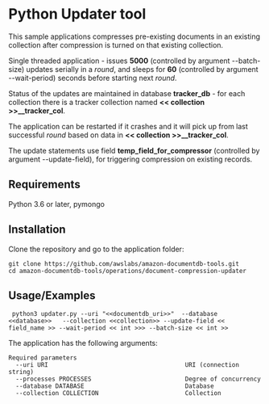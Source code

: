 # Python Updater tool 
This sample applications compresses pre-existing documents in an existing collection after compression is turned on that existing collection.

Single threaded application - issues **5000** (controlled by argument --batch-size) updates serially in a _round_, and sleeps for **60** (controlled by argument --wait-period) seconds before starting next _round_.

Status of the updates are maintained in database **tracker_db** - for each collection there is a tracker collection named **<< collection >>__tracker_col**.

The application can be restarted if it crashes and it will pick up from last successful _round_ based on data in **<< collection >>__tracker_col**.

The update statements use field **temp_field_for_compressor** (controlled by argument --update-field), for triggering compression on existing records.

## Requirements
Python 3.6 or later, pymongo

## Installation
Clone the repository and go to the application folder:
```
git clone https://github.com/awslabs/amazon-documentdb-tools.git
cd amazon-documentdb-tools/operations/document-compression-updater
```

## Usage/Examples

```
 python3 updater.py --uri "<<documentdb_uri>>"  --database <<database>>   --collection <<collection>> --update-field << field_name >> --wait-period << int >>> --batch-size << int >>
```

The application has the following arguments:

```
Required parameters
  --uri URI                                      URI (connection string)
  --processes PROCESSES                          Degree of concurrency
  --database DATABASE                            Database
  --collection COLLECTION                        Collection

```
